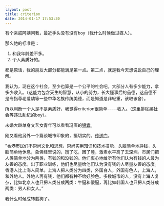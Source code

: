 ```yaml
---
layout: post
title: criterion
date: 2014-01-17 17:53:30
---
```


有个亲戚阿姨问我，最近手头没有没有boy（我什么时候做过媒人）。

那么她的标准是：

1. 和我年龄差不多。
2. 个人素质好的。

都是原话，我的朋友大部分都能满足第一点。第二点，就是我今天想说说自己的理解。

我认为，现在这个社会，至少也算是一个公平的社会吧。大部分人有多少能力，拿多少收入。（这能力包含天生的智慧，从小的努力，长大懂事后的品德，这品德不是专指尊老爱幼等一些中华名族传统美德，而是知道是非轻重，该取该舍）。

所以判断一个人是不是素质好，我觉得criterion很简单-----收入。（这里排除黑社会等违法乱纪的boy）。

未婚大龄单身文艺女青年可以看看冯唐的[锦囊](http://www.fengtang.com/blog/?p=241)。

刚又看他另外一个篇谈城市印象的，挺切实的。[传送门](http://www.fengtang.com/blog/?p=117)。

“香港市民们不崇尚文化和思想，崇尚实用知识和技术技能，头脑简单地挣钱，头脑简单地休息，象佛经里说的，饿了吃，困了睡，激素水平高了去深圳。市民们把人类简单地分为两类，有钱的和没钱的。他们衷心地给所有他们认为有钱的人最为友善的态度。出于职业训练，他们也尽量给他们认为没有钱的人尽量友善的态度。香港人比上海人简单。上海人把人类分为四类，外国白人，外国有色人，上海人，和外地人。外地人再有钱，他们都有种不给好脸色。多数城市的人，没有上海人复杂，比如北京人也只把人类分成两类：牛逼和傻逼，再比如韩国人也只把人类分成两类：男人和女人。”

我什么时候成转载狗了。
